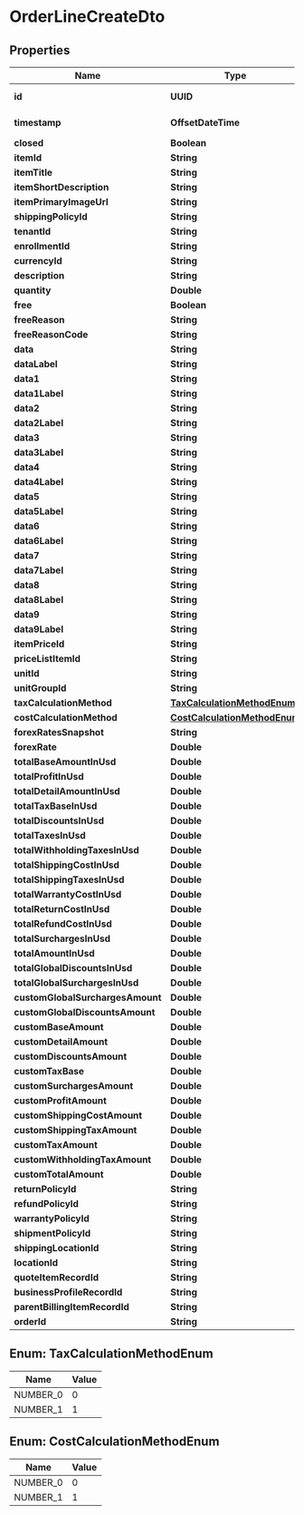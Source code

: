 

# OrderLineCreateDto


## Properties

| Name | Type | Description | Notes |
|------------ | ------------- | ------------- | -------------|
|**id** | **UUID** |  |  [optional] [readonly] |
|**timestamp** | **OffsetDateTime** |  |  [optional] [readonly] |
|**closed** | **Boolean** |  |  [optional] |
|**itemId** | **String** |  |  [optional] |
|**itemTitle** | **String** |  |  [optional] |
|**itemShortDescription** | **String** |  |  [optional] |
|**itemPrimaryImageUrl** | **String** |  |  [optional] |
|**shippingPolicyId** | **String** |  |  [optional] |
|**tenantId** | **String** |  |  [optional] |
|**enrollmentId** | **String** |  |  [optional] |
|**currencyId** | **String** |  |  [optional] |
|**description** | **String** |  |  [optional] |
|**quantity** | **Double** |  |  [optional] |
|**free** | **Boolean** |  |  [optional] |
|**freeReason** | **String** |  |  [optional] |
|**freeReasonCode** | **String** |  |  [optional] |
|**data** | **String** |  |  [optional] |
|**dataLabel** | **String** |  |  [optional] |
|**data1** | **String** |  |  [optional] |
|**data1Label** | **String** |  |  [optional] |
|**data2** | **String** |  |  [optional] |
|**data2Label** | **String** |  |  [optional] |
|**data3** | **String** |  |  [optional] |
|**data3Label** | **String** |  |  [optional] |
|**data4** | **String** |  |  [optional] |
|**data4Label** | **String** |  |  [optional] |
|**data5** | **String** |  |  [optional] |
|**data5Label** | **String** |  |  [optional] |
|**data6** | **String** |  |  [optional] |
|**data6Label** | **String** |  |  [optional] |
|**data7** | **String** |  |  [optional] |
|**data7Label** | **String** |  |  [optional] |
|**data8** | **String** |  |  [optional] |
|**data8Label** | **String** |  |  [optional] |
|**data9** | **String** |  |  [optional] |
|**data9Label** | **String** |  |  [optional] |
|**itemPriceId** | **String** |  |  [optional] |
|**priceListItemId** | **String** |  |  [optional] |
|**unitId** | **String** |  |  [optional] |
|**unitGroupId** | **String** |  |  [optional] |
|**taxCalculationMethod** | [**TaxCalculationMethodEnum**](#TaxCalculationMethodEnum) |  |  [optional] |
|**costCalculationMethod** | [**CostCalculationMethodEnum**](#CostCalculationMethodEnum) |  |  [optional] |
|**forexRatesSnapshot** | **String** |  |  [optional] |
|**forexRate** | **Double** |  |  [optional] |
|**totalBaseAmountInUsd** | **Double** |  |  [optional] |
|**totalProfitInUsd** | **Double** |  |  [optional] |
|**totalDetailAmountInUsd** | **Double** |  |  [optional] |
|**totalTaxBaseInUsd** | **Double** |  |  [optional] |
|**totalDiscountsInUsd** | **Double** |  |  [optional] |
|**totalTaxesInUsd** | **Double** |  |  [optional] |
|**totalWithholdingTaxesInUsd** | **Double** |  |  [optional] |
|**totalShippingCostInUsd** | **Double** |  |  [optional] |
|**totalShippingTaxesInUsd** | **Double** |  |  [optional] |
|**totalWarrantyCostInUsd** | **Double** |  |  [optional] |
|**totalReturnCostInUsd** | **Double** |  |  [optional] |
|**totalRefundCostInUsd** | **Double** |  |  [optional] |
|**totalSurchargesInUsd** | **Double** |  |  [optional] |
|**totalAmountInUsd** | **Double** |  |  [optional] |
|**totalGlobalDiscountsInUsd** | **Double** |  |  [optional] |
|**totalGlobalSurchargesInUsd** | **Double** |  |  [optional] |
|**customGlobalSurchargesAmount** | **Double** |  |  [optional] |
|**customGlobalDiscountsAmount** | **Double** |  |  [optional] |
|**customBaseAmount** | **Double** |  |  [optional] |
|**customDetailAmount** | **Double** |  |  [optional] |
|**customDiscountsAmount** | **Double** |  |  [optional] |
|**customTaxBase** | **Double** |  |  [optional] |
|**customSurchargesAmount** | **Double** |  |  [optional] |
|**customProfitAmount** | **Double** |  |  [optional] |
|**customShippingCostAmount** | **Double** |  |  [optional] |
|**customShippingTaxAmount** | **Double** |  |  [optional] |
|**customTaxAmount** | **Double** |  |  [optional] |
|**customWithholdingTaxAmount** | **Double** |  |  [optional] |
|**customTotalAmount** | **Double** |  |  [optional] |
|**returnPolicyId** | **String** |  |  [optional] |
|**refundPolicyId** | **String** |  |  [optional] |
|**warrantyPolicyId** | **String** |  |  [optional] |
|**shipmentPolicyId** | **String** |  |  [optional] |
|**shippingLocationId** | **String** |  |  [optional] |
|**locationId** | **String** |  |  [optional] |
|**quoteItemRecordId** | **String** |  |  [optional] |
|**businessProfileRecordId** | **String** |  |  [optional] |
|**parentBillingItemRecordId** | **String** |  |  [optional] |
|**orderId** | **String** |  |  [optional] |



## Enum: TaxCalculationMethodEnum

| Name | Value |
|---- | -----|
| NUMBER_0 | 0 |
| NUMBER_1 | 1 |



## Enum: CostCalculationMethodEnum

| Name | Value |
|---- | -----|
| NUMBER_0 | 0 |
| NUMBER_1 | 1 |



